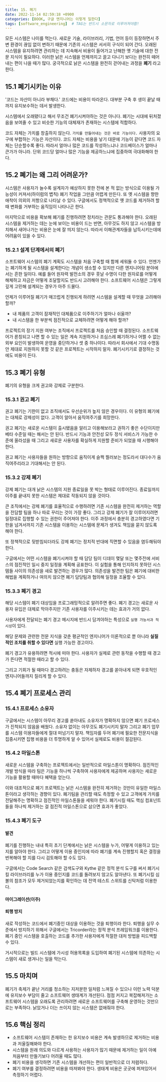 ```yaml
---
title: 15. 폐기
date: 2022-11-14 02:59:18 +0900
categories: [BOOK, 구글 엔지니어는 이렇게 일한다]
tags: [software_engineering]  # TAG는 반드시 소문자로 이루어져야함!
---
```


모든 시스템은 나이를 먹는다. 새로운 기술, 라이브러리, 기법, 언어 등이 등장하면서 주변 환경이 끊임 없이 변하기 때문에 기존의 시스템은 서서히 구식이 되어 간다. 오래된 시스템을 유지하려면 관리하는 데 지속해서 비용이 들어가고 난해한 옛 기술에 대한 전문 지식이 필요하다. 이러한 낡은 시스템을 언제까지고 끌고 다니기 보다는 완전히 떼어내는 편이 나을 때가 많다. 궁극적으로 낡은 시스템을 완전히 걷어내는 과정을 __폐기__ 라고 한다.

## 15.1 폐기시키는 이유
'코드는 자산이 아니라 부채다.' 코드에는 비용이 따라온다. 대부분 구축 후 생이 끝날 때까지 유지보수하는 데서 발생한다.

시스템에서 오래됐다고 해서 무조건 폐기시켜야하는 것은 아니다. 폐기는 시대에 뒤처졌음을 보여줄 수 있고 비슷한 기능의 대체재가 존재하는 시스템에 적합하다.

코드 자체는 가치를 창출하지 않는다. `가치를 만들어내는 것은 바로 기능이다.` 사용자의 요구에 부합하는 기능은 자산이다. 코드 자체는 비용을 낳기 대문에 기능이 같다면 코드 자체는 단순할수록 좋다. 따라서 얼마나 많은 코드를 작성하느냐나 코드베이스가 얼마나 큰가가 아니라. 단위 코드당 얼마나 많은 기능을 제공하느냐에 집중하여 극대화해야 한다.

## 15.2 폐기는 왜 그리 어려운가?
시스템은 사용자가 늘수록 설계자가 예상하지 못한 전에 본 적 없는 방식으로 이용될 가능성이 커져서(하이럼의 볍칙) 폐기 작업을 그만큼 어렵게 만든다. 또 옛 시스템을 향한 애착이 의외의 저항으로 나타날 수 있다. 구글에서도 정책적으로 옛 코드를 제거하려 할 때 변화를 거부하는 움직임이 나타나곤 한다.

마지막으로 비용을 확보해 폐기를 진행하려면 정치라는 관문도 통과해야 한다. 오래된 시스템을 제거하는 데는 눈에 보이는 비용이 드는 반면, 아무것도 하지 않고 시스템을 방치해서 새어나가는 비용은 눈에 잘 띄지 않는다. 따라서 이해관계자들을 납득시키는데에 어려움이 있을 수 있다.

### 15.2.1 설계 단계에서의 폐기
소프트웨어 시스템의 폐기 계획도 시스템을 처음 구축할 때 함께 세워둘 수 있다. 언젠가는 폐기하게 될 시스템을 설계한다는 개념이 생소할 수 있지만 다른 엔지니어링 분야에서는 흔한 일이다. 예를 들어 원자력 발전소의 경우 훗날 수명이 다한 원자로를 어떻게 해체하고 자금은 어떻게 조달할지도 반드시 고려해야 한다. 소프트웨어 시스템은 그렇게 깊게 고민해 설계되는 경우가 아주 드물다.

언제가 이루어질 폐기가 매끄럽게 진행되게 하려면 시스템을 설계할 때 무엇을 고려해야 할까?
* 내 제품의 고객이 잠재적인 대체품으로 이주하기가 얼마나 쉬울까?
* 내 시스템을 한 부분씩 점진적으로 교체하려면 어떻게 해야 할까?

프로젝트의 장기 지원 여부는 조직에서 프로젝트를 처음 승인할 때 결정된다. 소프트웨어가 론칭되고 나면 할 수 있는 일은 계속 지원하거나 조심스레 폐기하거나 어쩔 수 없는 외부 요인이 발생하여 운영을 중단하거나 셋 중 하나이다. 따라서 회사에서 기대 수명동안 제대로 지원하지 못할 것 같은 프로젝트는 시작하지 말자. 폐기시키기로 결정하는 것에도 비용이 든다.

## 15.3 폐기 유형
폐기의 유형을 크게 권고와 강제로 구분한다.

### 15.3.1 권고 폐기
권고 폐기는 기한이 없고 조직에서도 우선순위가 높지 않은 경우이다. 이 유형의 폐기에는 대체로 강제성이 없다. 고객이 알아서 움직여주기를 희망한다.

권고 폐기는 새로운 시스템이 출시됐음을 알리고 이용해보라고 권하기 좋은 수단이지만 베타 수준일 때는 해서는 안 된다. 반드시 기능과 안전성 모두 정식 서비스가 가능한 수준에 올라섰을 때 그리고 새로운 사용자를 확실하게 지원할 준비가 되었을 때 시행해야 한다.

권고 폐기는 사용자들을 원하는 방향으로 움직이게 슬쩍 찔러보는 정도라서 대다수가 움직여주리라고 기대해서는 안 된다.

### 15.3.2 강제 폐기
강제 폐기는 대개 낡은 시스템의 지원 종료일을 못 박는 형태로 이루어진다. 종료일까지 이주를 끝내지 못한 시스템은 제대로 작동되지 않을 것이다.

큰 조직에서는 강제 폐기를 효율적으로 수행하려면 기존 시스템을 완전히 제거하는 역할을 전담할 팀을 하나 따로 꾸리는 것이 가장 좋다. 그리고 강제 폐기가 잘 이루어지려면 일정대로 집행할 수 있는 권한이 주어져야 한다. 이주 과정에서 충분히 경고하였다면 기한을 넘겨서까지 기존 시스템을 이용하는 시스템에 문제가 생겨도 책임을 묻지 않도록 해야 한다.

또 정책적으로 뒷받침되더라도 강제 폐기는 정치적 반대에 직면할 수 있음을 염두해둬야 한다.

구글에서는 어떤 시스템을 폐기시켜야 할 때 담당 팀이 디데이 몇달 또는 몇주전에 서비스의 점진적인 일시 중지 일정을 계획해 공표한다. 이 실험을 통해 인지하지 못하던 시스템들 사이의 의존성을 새로 발견하는 경우가 많다. 의존성을 발견한 팀은 폐기에 대비한 해법을 계획하거나 여의치 않으면 폐기 담당팀과 협의해 일정을 조율할 수 있다.

### 15.3.3 폐기 경고
해당 시스템이 폐기 대상임을 프로그래밍적으로 알려주면 좋다. 폐기 경고는 새로운 사용자 유입은 대체로 막아주지만 기존 사용자를 이주시키는 데는 효과가 거의 없다.

사용자에게 전달되는 폐기 경고 메시지에 반드시 담겨야하는 특성으로 `실행 가능서과 적시성`이 있다.

해당 문제와 관련한 전문 지식을 갖춘 평균적인 엔지니어가 이론적으로 뿐 아니라 __실질적인 조치를 취할 수 있다면__ 실행 가능한 경고이다.

폐기 경고가 유용하려면 적시에 떠야 한다. 사용자가 실제로 관련 동작을 수행할 때 경고가 뜬다면 적절한 때라고 할 수 있다.

그리고 기회가 될 때마다 경고하려는 충동은 자제하자 경고를 쏟아내게 되면 우호적인 엔지니어들까지 질리게 할 수 있다.

## 15.4 폐기 프로세스 관리
### 15.4.1 프로세스 소유자
구글에서는 시스템이 아무리 경고를 쏟아내도 소유자가 명확하지 않으면 폐기 프로세스가 진척되지 않음을 배웠다. 소유자 없이는 아무것도 폐기시키지 말자 그리고 폐기 업무를 시스템 이용자들에게 절대 떠넘기지 말자. 책임자를 두어 폐기에 필요한 전문지식을 집중시키면 집행 비용을 더 투명하게 알 수 있어서 실제로도 비용이 절감된다.

### 15.4.2 마일스톤
새로운 시스템을 구축하는 프로젝트에서는 일반적으로 마일스톤이 명확하다. 점진적인 개발 방식을 따라 팀은 기능을 하나씩 구축하여 사용자에게 제공하며 사용자는 새로운 기능을 활용할 때마다 혜택을 얻는다.

이와 대조적으로 폐기 프로젝트는 낡은 시스템을 완전히 제거하는 것만이 유일한 마일스톤이라고 생각하는 경향이 있다. 폐기팀을 관리할 때도 측정할 수 있고 고객에게 가치를 전달해주는 명확하고 점진적인 마일스톤들을 세워야 한다. 폐기시킬 때도 핵심 컴포넌트들을 하나씩 제거하는 걸 점진적 마일스톤으로 삼으면 효과가 좋았다.

### 15.4.3 폐기 도구
#### 발견
폐기를 진행하는 내내 특히 초기 단계에서는 낡은 시스템을 누가, 어떻게 이용하고 있는지를 알아야 한다. 그리고 어떻게 이용 중인지에 따라 폐기를 계속 진행할지 혹은 결정을 번복해야 할 지를 다시 검토해야 할 수도 있다.

구글에서는 Code Search 같은 검색도구와 Kythe 같은 정적 분석 도구를 써서 폐기시킬 라이브러리를 누가 이용 중인지를 코드를 돌려보지 않고도 알아낸다. 또 폐기시킬 심볼의 참조가 모두 제거되었는지를 확인하는 데 전역 테스트 스위트를 신탁처럼 이용한다.

#### 마이그레이션(이주)

#### 퇴행 방지
새로 작성하는 코드에서 폐기중인 대상을 이용하는 것을 퇴행이라 한다. 퇴행을 실무 수준에서 방지하기 위해서 구글에서는 Tricorder라는 정적 분석 프레임워크를 이용한다. 폐기 중인 시스템을 호출하는 코드를 추가한 사용자에게 적절한 대처 방법을 피드백할 수 있다.

거시적으로는 빌드 시스템에 가시성 허용목록을 도입하여 폐기된 시스템에 의존하는 시스템이 새로 생겨나는 일을 막는다.

## 15.5 마치며
폐기가 축제가 끝난 거리를 청소하는 지저분한 일처럼 느껴질 수 있으나 이런 노력 덕분에 유지보수 부담이 줄고 소프트웨어 생태계가 개선된다. 점점 커지고 복잡해져가는 소프트웨어 시스템을 오래도록 관리하려면 새로운 소프트웨어를 구축해 운영하는 것만으로는 부족하다. 낡았거나 더는 쓰이지 않는 시스템은 없애줘야 한다.

## 15.6 핵심 정리
* 소프트웨어 시스템이 존재하는 한 유지보수 비용은 계속 발생하므로 제거하는 비용과 저울질해봐야 한다.
* 시스템을 원래 의도와 다르게 사용하는 사용자가 많기 때문에 제거하는 일이 아예 처음부터 만들기보다 어려울 때도 많다.
* 폐기 비용을 생각하면 기존 시스템을 개선하는 편이 일반적으로 더 저렴하다.
* 폐기 여부를 결정하려면 비용을 따져봐야 한다. 생태계 비용은 곳곳에 퍼져있어서 측정하기 어렵다.
